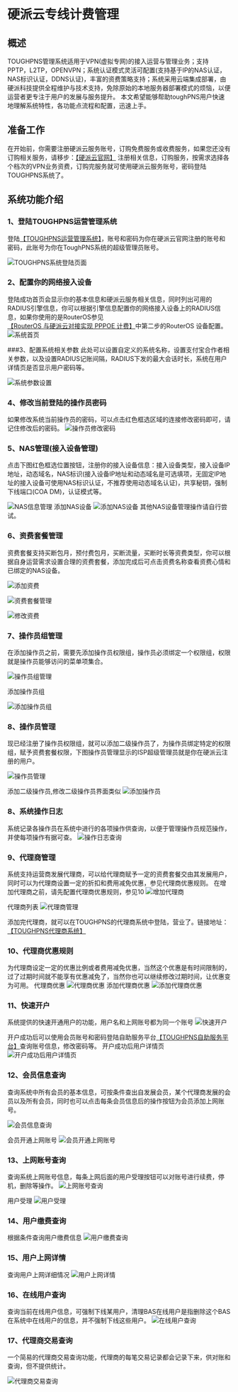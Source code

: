 # 硬派云专线计费管理

## 概述
TOUGHPNS管理系统适用于VPN(虚拟专网)的接入运营与管理业务；支持PPTP，L2TP，OPENVPN；系统认证模式灵活可配置(支持基于IP的NAS认证，NAS标识认证，DDNS认证)，丰富的资费策略支持；系统采用云端集成部署，由硬派科技提供全程维护与技术支持，免除原始的本地服务器部署模式的烦恼，以便运营者更专注于用户的发展与服务提升。
本文希望能够帮助toughPNS用户快速地理解系统特性，各功能点流程和配置，迅速上手。

## 准备工作
在开始前，你需要注册硬派云服务账号，订购免费服务或收费服务，如果您还没有订购相关服务，请移步：[【硬派云官网】](https://toughcloud.net/customer) 注册相关信息，订购服务，按需求选择各个档次的VPN业务资费，订购完服务就可使用硬派云服务账号，密码登陆TOUGHPNS系统了。

## 系统功能介绍

### 1、登陆TOUGHPNS运营管理系统
登陆[【TOUGHPNS运营管理系统】](https://toughpns.toughcloud.net/login)，账号和密码为你在硬派云官网注册的账号和密码，此账号为你在ToughPNS系统的超级管理员账号。

![TOUGHPNS系统登陆页面](http://qnstatic.toughcloud.net/Fgw5ZDo02Pas-xNNIbLG9tEysuU6)

### 2、配置你的网络接入设备
登陆成功首页会显示你的基本信息和硬派云服务相关信息，同时列出可用的RADIUS引擎信息，你可以根据引擎信息配置你的网络接入设备上的RADIUS信息，如果你使用的是RouterOS参见[【RouterOS 与硬派云对接实现 PPPOE 计费】](../pages/example/routeros_pppoe_example.md)中第二步的RouterOS 设备配置。
![系统首页](http://qnstatic.toughcloud.net/Fs7hUTD8N0QIvc8aoOqpb27jSiuV)

###3、配置系统相关参数
此处可以设置自定义的系统名称，设置支付宝合作者相关参数，以及设置RADIUS记账间隔，RADIUS下发的最大会话时长，系统在用户详情页是否显示用户密码等。

![系统参数设置](http://qnstatic.toughcloud.net/FpdjkJKbtgQP5sihoaIGOOYc9Rnp)

### 4、修改当前登陆的操作员密码
如果修改系统当前操作员的密码，可以点击红色框选区域的连接修改密码即可，请记住修改后的密码。
![操作员修改密码](http://qnstatic.toughcloud.net/Ft6lAvadmMw7PzyAjvIXbzv6d1Wq)


### 5、NAS管理(接入设备管理)
点击下图红色框选位置按钮，注册你的接入设备信息：接入设备类型，接入设备IP地址，动态域名，NAS标识(接入设备IP地址和动态域名是可选填项，无固定IP地址的接入设备可使用NAS标识认证，不推荐使用动态域名认证)，共享秘钥，强制下线端口(COA DM)，认证模式等。

![NAS信息管理](http://qnstatic.toughcloud.net/FspDRRsmyndCZKP3p4rYtGrmd0da)
添加NAS设备
![添加NAS设备](http://qnstatic.toughcloud.net/Fv9Ucqb5MfrF-KTNKtv8JN74q0My)
其他NAS设备管理操作请自行尝试。

### 6、资费套餐管理
资费套餐支持买断包月，预付费包月，买断流量，买断时长等资费类型，你可以根据自身运营需求设置合理的资费套餐，添加完成后可点击资费名称查看资费心情和已绑定的NAS设备。

![添加资费](http://qnstatic.toughcloud.net/FqTIVCOVmeLUrljKn_I17jJq0z9O)

![资费套餐管理](http://qnstatic.toughcloud.net/FjwZyJLZaHgjcCgpbmGMosTdA3-Q)

![修改资费](http://qnstatic.toughcloud.net/FtKUcgm9_s-viCv9oum8DLNufNQZ)

### 7、操作员组管理
在添加操作员之前，需要先添加操作员权限组，操作员必须绑定一个权限组，权限就是操作员能够访问的菜单项集合。

![操作员组管理](http://qnstatic.toughcloud.net/FhlWpbi8r5W1vW8TmUXKvVKwEmuY)

添加操作员组

![添加操作员组](http://qnstatic.toughcloud.net/FgnVL9a0aa_w6NWp0f7o5shq9FqR)

### 8、操作员管理
现已经注册了操作员权限组，就可以添加二级操作员了，为操作员绑定特定的权限组，赋予资费套餐权限，下图操作员管理显示的ISP超级管理员就是你在硬派云注册的用户。

![操作员管理](http://qnstatic.toughcloud.net/FjMDC7qAh39_1Hhbq9VXerKddAMF)

添加二级操作员,修改二级操作员界面类似
![添加操作员](http://qnstatic.toughcloud.net/Fm-E17ngjqPMrt198ERFvx9lycUH)

### 8、系统操作日志
系统记录各操作员在系统中进行的各项操作供查询，以便于管理操作员规范操作，并使每项操作有据可查。
![操作日志查询](http://qnstatic.toughcloud.net/FnyG7DhnuuxI6oq0GUKM9A89B77X)

### 9、代理商管理
系统支持运营商发展代理商，可以给代理商赋予一定的资费套餐交由其发展用户，同时可以为代理商设置一定的折扣和费用减免优惠，参见代理商优惠规则。
在增加代理商之前，请先配置代理商优惠规则，参见10
![增加代理商](http://qnstatic.toughcloud.net/FnwN_1UAkXCjvnYSocwCvr60_D8Q)

代理商列表
![代理商管理](http://qnstatic.toughcloud.net/FsA5clsby-nRFrQLOar4uPw-UiBd)

添加完代理商，就可以在TOUGHPNS的代理商系统中登陆，营业了。链接地址：[【TOUGHPNS代理商系统】](http://toughpns.agency.toughcloud.net/)

### 10、代理商优惠规则
为代理商设定一定的优惠比例或者费用减免优惠，当然这个优惠是有时间限制的，过了过期时间就不能享有优惠减免了，当然你也可以继续修改过期时间，让优惠变为可用。
代理商优惠
![代理商优惠](http://qnstatic.toughcloud.net/FkQt2Dohb3K4g3WvaL3IIrViwLnc)
添加代理商优惠
![添加代理商优惠](http://qnstatic.toughcloud.net/FmGR121Pt5H6btxSM-5Z_cE9azpa)

### 11、快速开户
系统提供的快速开通用户的功能，用户名和上网账号都为同一个账号
![快速开户](http://qnstatic.toughcloud.net/Fh9kIUqQiiVdk6IejFW1EYYlqptc)

开户成功后可以使用会员账号和密码登陆自助服务平台[【TOUGHPNS自助服务平台】](http://toughpns.ssportal.toughcloud.net/)查询账号信息，修改密码等。
开户成功后用户详情页
![开户成功后用户详情页](http://qnstatic.toughcloud.net/FjM5hTRcOcGC4vEJcAPjqEXVzX51)

### 12、会员信息查询
查询系统中所有会员的基本信息，可按条件查出自发展会员，某个代理商发展的会员以及所有会员，同时也可以点击每条会员信息后的操作按钮为会员添加上网账号。

![会员信息查询](http://qnstatic.toughcloud.net/Ft-NPl9ggKvbpX6UC1MiWxcTiP0o)

会员开通上网账号
![会员开通上网账号](http://qnstatic.toughcloud.net/FnqcqlMMgZm141wrRAzRQIWXJ_jU)

### 13、上网账号查询
查询系统上网账号信息，每条上网后面的用户受理按钮可以对账号进行续费，停机，删除等操作。
![上网账号查询](http://qnstatic.toughcloud.net/FpvSaf9xCD-gfcWmGeBuuezHCgzg)

用户受理
![用户受理](http://qnstatic.toughcloud.net/FjM5hTRcOcGC4vEJcAPjqEXVzX51)

### 14、用户缴费查询
根据条件查询用户缴费信息
![用户缴费查询](http://qnstatic.toughcloud.net/FqYQx_lmoMz0xOncJGMXc3z7-E3P)

### 15、用户上网详情
查询用户上网详细情况
![用户上网详情](http://qnstatic.toughcloud.net/FubmSIJ0mgcLlZyUjizvKlU3kTj1)

### 16、在线用户查询
查询当前在线用户信息，可强制下线某用户，清理BAS在线用户是指删除这个BAS在系统中在线用户的信息，并不强制下线这些用户。
![在线用户查询](http://qnstatic.toughcloud.net/FnxxkCawdbpzbriULd1JH6xrPKNF)

### 17、代理商交易查询
一个简易的代理商交易查询功能，代理商的每笔交易记录都会记录下来，供对账和查询，但不提供统计。

![代理商交易查询](http://qnstatic.toughcloud.net/Fj2ouL7wUGmkhznydqbTEYxiq60C)